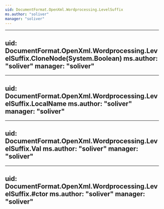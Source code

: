 ```yaml
---
uid: DocumentFormat.OpenXml.Wordprocessing.LevelSuffix
ms.author: "soliver"
manager: "soliver"
---
```


---
uid: DocumentFormat.OpenXml.Wordprocessing.LevelSuffix.CloneNode(System.Boolean)
ms.author: "soliver"
manager: "soliver"
---

---
uid: DocumentFormat.OpenXml.Wordprocessing.LevelSuffix.LocalName
ms.author: "soliver"
manager: "soliver"
---

---
uid: DocumentFormat.OpenXml.Wordprocessing.LevelSuffix.Val
ms.author: "soliver"
manager: "soliver"
---

---
uid: DocumentFormat.OpenXml.Wordprocessing.LevelSuffix.#ctor
ms.author: "soliver"
manager: "soliver"
---
